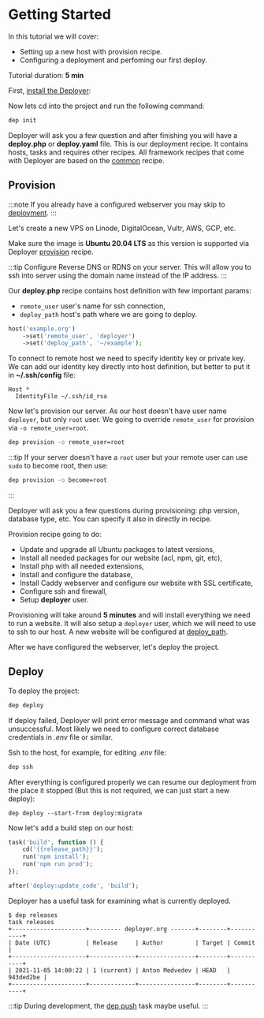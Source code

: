 # Getting Started

In this tutorial we will cover:
- Setting up a new host with provision recipe.
- Configuring a deployment and perfoming our first deploy.

Tutorial duration: **5 min**

First, [install the Deployer](installation.md):

Now lets cd into the project and run the following command:

```sh
dep init
```

Deployer will ask you a few question and after finishing you will have a
**deploy.php** or **deploy.yaml** file. This is our deployment recipe.
It contains hosts, tasks and requires other recipes. All framework recipes
that come with Deployer are based on the [common](recipe/common.md) recipe.

## Provision

:::note
If you already have a configured webserver you may skip to
[deployment](#deploy).
:::

Let's create a new VPS on Linode, DigitalOcean, Vultr, AWS, GCP, etc.

Make sure the image is **Ubuntu 20.04 LTS** as this version is supported via
Deployer [provision](recipe/provision.md) recipe.

:::tip
Configure Reverse DNS or RDNS on your server. This will allow you to ssh into
server using the domain name instead of the IP address.
:::

Our **deploy.php** recipe contains host definition with few important params:
 - `remote_user` user's name for ssh connection,
 - `deploy_path` host's path where we are going to deploy.

```php
host('example.org')
    ->set('remote_user', 'deployer')
    ->set('deploy_path', '~/example');
```

To connect to remote host we need to specify identity key or private key.
We can add our identity key directly into host definition, but better to put it
in **~/.ssh/config** file:

```
Host *
  IdentityFile ~/.ssh/id_rsa
```

Now let's provision our server. As our host doesn't have user name `deployer`, but
only `root` user. We going to override `remote_user` for provision via `-o remote_user=root`.

```sh
dep provision -o remote_user=root
```
:::tip
If your server doesn't have a `root` user but your remote user can use `sudo` to become root, then use:

```sh
dep provision -o become=root
```
:::

Deployer will ask you a few questions during provisioning: php version,
database type, etc. You can specify it also in directly in recipe.

Provision recipe going to do:
- Update and upgrade all Ubuntu packages to latest versions,
- Install all needed packages for our website (acl, npm, git, etc),
- Install php with all needed extensions,
- Install and configure the database,
- Install Caddy webserver and configure our website with SSL certificate,
- Configure ssh and firewall,
- Setup **deployer** user.

Provisioning will take around **5 minutes** and will install everything we need to run a
website. It will also setup a `deployer` user, which we will need to use to ssh to our
host. A new website will be configured at [deploy_path](recipe/common.md#deploy_path).

After we have configured the webserver, let's deploy the project.

## Deploy

To deploy the project:

```sh
dep deploy
```

If deploy failed, Deployer will print error message and command what was unsuccessful.
Most likely we need to configure correct database credentials in _.env_ file or similar.

Ssh to the host, for example, for editing _.env_ file:

```sh
dep ssh
```

After everything is configured properly we can resume our deployment from the place it stopped (But this is not required, we can just start a new deploy):

```
dep deploy --start-from deploy:migrate
```

Now let's add a build step on our host:
```php
task('build', function () {
    cd('{{release_path}}');
    run('npm install');
    run('npm run prod');
});

after('deploy:update_code', 'build');
```

Deployer has a useful task for examining what is currently deployed.

```
$ dep releases
task releases
+---------------------+--------- deployer.org -------+--------+-----------+
| Date (UTC)          | Release     | Author         | Target | Commit    |
+---------------------+-------------+----------------+--------+-----------+
| 2021-11-05 14:00:22 | 1 (current) | Anton Medvedev | HEAD   | 943ded2be |
+---------------------+-------------+----------------+--------+-----------+
```

:::tip
During development, the [dep push](recipe/deploy/push.md) task maybe useful.
:::
